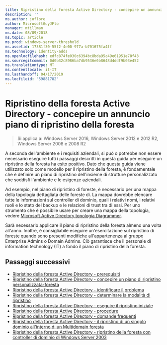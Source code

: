 ```yaml
---
title: Ripristino della foresta Active Directory - concepire un annuncio piano di ripristino della foresta
description: ''
ms.author: joflore
author: MicrosoftGuyJFlo
manager: mtillman
ms.date: 08/09/2018
ms.topic: article
ms.prod: windows-server-threshold
ms.assetid: 17381f30-55f2-4e00-977a-b701675fa4ff
ms.technology: identity-adds
ms.openlocfilehash: edfc874fe030c6394bc8bda95c49e61951e78f43
ms.sourcegitcommit: 0d0b32c8986ba7db9536e0b8648d4ddf9b03e452
ms.translationtype: MT
ms.contentlocale: it-IT
ms.lasthandoff: 04/17/2019
ms.locfileid: "59881782"
---
```

# <a name="ad-forest-recovery---devising-an-ad-forest-recovery-plan"></a>Ripristino della foresta Active Directory - concepire un annuncio piano di ripristino della foresta

>Si applica a: Windows Server 2016, Windows Server 2012 e 2012 R2, Windows Server 2008 e 2008 R2

A seconda dell'ambiente e i requisiti aziendali, si può o potrebbe non essere necessario eseguire tutti i passaggi descritti in questa guida per eseguire un ripristino della foresta ha esito positivo. Dato che questa guida viene utilizzato solo come modello per il ripristino della foresta, è fondamentale che è definire un piano di ripristino dell'insieme di strutture personalizzato che soddisfi l'ambiente e le esigenze aziendali.  
  
Ad esempio, nel piano di ripristino di foreste, è necessario per una mappa della topologia dettagliata delle foreste di. La mappa dovrebbe elencare tutte le informazioni sul controller di dominio, quali i relativi nomi, i relativi ruoli e lo stato del backup e le relazioni di trust tra di essi. Per uno strumento che è possibile usare per creare una mappa della topologia, vedere [Microsoft Active Directory topologia Diagrammer](https://www.microsoft.com/download/details.aspx?id=13380).  
  
Sarà necessario applicare il piano di ripristino della foresta almeno una volta all'anno. Inoltre, è consigliabile eseguire un'esercitazione sul ripristino di foreste quando sono presenti modifiche all'appartenenza al gruppo Enterprise Admins o Domain Admins. Ciò garantisce che il personale di information technology (IT) a fondo il piano di ripristino della foresta.

## <a name="next-steps"></a>Passaggi successivi

- [Ripristino della foresta Active Directory - prerequisiti](AD-Forest-Recovery-Prerequisties.md)  
- [Ripristino della foresta Active Directory - concepire un piano di ripristino personalizzata-foresta](AD-Forest-Recovery-Devising-a-Plan.md)  
- [Ripristino della foresta Active Directory - identificare il problema](AD-Forest-Recovery-Identify-the-Problem.md)
- [Ripristino della foresta Active Directory - determinare la modalità di ripristino](AD-Forest-Recovery-Determine-how-to-Recover.md)
- [Ripristino della foresta Active Directory - eseguire il ripristino iniziale](AD-Forest-Recovery-Perform-initial-recovery.md)  
- [Ripristino della foresta Active Directory - procedure](AD-Forest-Recovery-Procedures.md)  
- [Ripristino della foresta Active Directory - domande frequenti](AD-Forest-Recovery-FAQ.md)  
- [Ripristino della foresta Active Directory - il ripristino di un singolo dominio all'interno di un Multidomain foresta](AD-Forest-Recovery-Single-Domain-in-Multidomain-Recovery.md)  
- [Ripristino della foresta Active Directory - ripristino della foresta con controller di dominio di Windows Server 2003](AD-Forest-Recovery-Windows-Server-2003.md)
